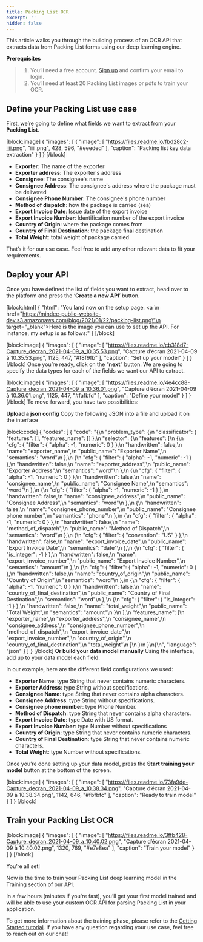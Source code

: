 ```yaml
---
title: Packing List OCR
excerpt: ''
hidden: false
---
```

This article walks you through the building process of an OCR API that extracts data from Packing List forms using our deep learning engine. 

**Prerequisites**
> 1. You’ll need a free account. [Sign up](https://platform.mindee.com/signup) and confirm your email to login.
> 2. You’ll need at least 20 Packing List images or pdfs to train your OCR.

## Define your Packing List use case
 

First, we’re going to define what fields we want to extract from your **Packing List**. 


[block:image]
{
  "images": [
    {
      "image": [
        "https://files.readme.io/fbd28c2-iiii.png",
        "iiii.png",
        428,
        596,
        "#eeeded"
      ],
      "caption": "Packing list key data extraction"
    }
  ]
}
[/block]
  *  **Exporter**: The name of the exporter
  *  **Exporter address**: The exporter's address 
  *  **Consignee**: The consignee's name
  *  **Consignee Address**: The consignee's address where the package must be delivered
  *  **Consignee Phone Number**: The consignee's phone number
  *  **Method of dispatch**: how the package is carried (sea)
  *  **Export Invoice Date**: Issue date of the export invoice
  *  **Export Invoice Number**: Identification number of the export invoice
  *  **Country of Origin**: where the package comes from 
  *  **Country of Final Destination**: the package final destination 
  *  **Total Weight**: total weight of package carried 
 

 

That’s it for our use case. Feel free to add any other relevant data to fit your requirements.

 

 

## Deploy your API
 

Once you have defined the list of fields you want to extract, head over to the platform and press the ‘**Create a new API**’ button.


[block:html]
{
  "html": "You land now on the setup page. <a \n   href=\"https://mindee-public-website-dev.s3.amazonaws.com/blog/2021/01/22/packing-list.png\"\n   target=\"_blank\">Here is the image</a> you can use to set up the API. For instance, my setup is as follows:"
}
[/block]

[block:image]
{
  "images": [
    {
      "image": [
        "https://files.readme.io/cb318d7-Capture_decran_2021-04-09_a_10.35.53.png",
        "Capture d’écran 2021-04-09 à 10.35.53.png",
        1125,
        447,
        "#f8f9fb"
      ],
      "caption": "Set up your model"
    }
  ]
}
[/block]
Once you’re ready, click on the “**next**” button. We are going to specify the data types for each of the fields we want our API to extract.


[block:image]
{
  "images": [
    {
      "image": [
        "https://files.readme.io/4e4cc88-Capture_decran_2021-04-09_a_10.36.01.png",
        "Capture d’écran 2021-04-09 à 10.36.01.png",
        1125,
        447,
        "#fafbfd"
      ],
      "caption": "Define your model"
    }
  ]
}
[/block]
To move forward, you have two possibilities:

**Upload a json config**
Copy the following JSON into a file and upload it on the interface

[block:code]
{
  "codes": [
    {
      "code": "{\n  \"problem_type\": {\n    \"classificator\": { \"features\": [], \"features_name\": [] },\n    \"selector\": {\n      \"features\": [\n        {\n          \"cfg\": { \"filter\": { \"alpha\": -1, \"numeric\": 0 } },\n          \"handwritten\": false,\n          \"name\": \"exporter_name\",\n          \"public_name\": \"Exporter Name\",\n          \"semantics\": \"word\"\n        },\n        {\n          \"cfg\": { \"filter\": { \"alpha\": -1, \"numeric\": -1 } },\n          \"handwritten\": false,\n          \"name\": \"exporter_address\",\n          \"public_name\": \"Exporter Address\",\n          \"semantics\": \"word\"\n        },\n        {\n          \"cfg\": { \"filter\": { \"alpha\": -1, \"numeric\": 0 } },\n          \"handwritten\": false,\n          \"name\": \"consignee_name\",\n          \"public_name\": \"Consignee Name\",\n          \"semantics\": \"word\"\n        },\n        {\n          \"cfg\": { \"filter\": { \"alpha\": -1, \"numeric\": -1 } },\n          \"handwritten\": false,\n          \"name\": \"consignee_address\",\n          \"public_name\": \"Consignee Address\",\n          \"semantics\": \"word\"\n        },\n        {\n          \"handwritten\": false,\n          \"name\": \"consignee_phone_number\",\n          \"public_name\": \"Consignee phone number\",\n          \"semantics\": \"phone\"\n        },\n        {\n          \"cfg\": { \"filter\": { \"alpha\": -1, \"numeric\": 0 } },\n          \"handwritten\": false,\n          \"name\": \"method_of_dispatch\",\n          \"public_name\": \"Method of Dispatch\",\n          \"semantics\": \"word\"\n        },\n        {\n          \"cfg\": { \"filter\": { \"convention\": \"US\" } },\n          \"handwritten\": false,\n          \"name\": \"export_invoice_date\",\n          \"public_name\": \"Export Invoice Date\",\n          \"semantics\": \"date\"\n        },\n        {\n          \"cfg\": { \"filter\": { \"is_integer\": -1 } },\n          \"handwritten\": false,\n          \"name\": \"export_invoice_number\",\n          \"public_name\": \"Export Invoice Number\",\n          \"semantics\": \"amount\"\n        },\n        {\n          \"cfg\": { \"filter\": { \"alpha\": -1, \"numeric\": 0 } },\n          \"handwritten\": false,\n          \"name\": \"country_of_origin\",\n          \"public_name\": \"Country of Origin\",\n          \"semantics\": \"word\"\n        },\n        {\n          \"cfg\": { \"filter\": { \"alpha\": -1, \"numeric\": 0 } },\n          \"handwritten\": false,\n          \"name\": \"country_of_final_destination\",\n          \"public_name\": \"Country of Final Destination\",\n          \"semantics\": \"word\"\n        },\n        {\n          \"cfg\": { \"filter\": { \"is_integer\": -1 } },\n          \"handwritten\": false,\n          \"name\": \"total_weight\",\n          \"public_name\": \"Total Weight\",\n          \"semantics\": \"amount\"\n        }\n      ],\n      \"features_name\": [\n        \"exporter_name\",\n        \"exporter_address\",\n        \"consignee_name\",\n        \"consignee_address\",\n        \"consignee_phone_number\",\n        \"method_of_dispatch\",\n        \"export_invoice_date\",\n        \"export_invoice_number\",\n        \"country_of_origin\",\n        \"country_of_final_destination\",\n        \"total_weight\"\n      ]\n    }\n  }\n}\n",
      "language": "json"
    }
  ]
}
[/block]
**Or build your data model manually**
Using the interface, add up to your data model each field.

In our example, here are the different field configurations we used:

 

  * **Exporter Name**: type String that never contains numeric characters.
  * **Exporter Address**: type String without specifications.  
  * **Consignee Name**: type String that never contains alpha characters. 
  * **Consignee Address**: type String without specifications. 
  * **Consignee phone number**: type Phone Number. 
  * **Method of Dispatch**: type String that never contains alpha characters. 
  * **Export Invoice Date**: type Date with US format. 
  * **Export Invoice Number**: type Number without specifications
  * **Country of Origin**: type String that never contains numeric characters. 
  * **Country of Final Destination**: type String that never contains numeric characters. 
  * **Total Weight**: type Number without specifications. 
  

 

Once you’re done setting up your data model, press the **Start training your model** button at the bottom of the screen.

 

[block:image]
{
  "images": [
    {
      "image": [
        "https://files.readme.io/73fa9de-Capture_decran_2021-04-09_a_10.38.34.png",
        "Capture d’écran 2021-04-09 à 10.38.34.png",
        1142,
        646,
        "#fbfbfc"
      ],
      "caption": "Ready to train model"
    }
  ]
}
[/block]
 
 
## Train your Packing List OCR
 

[block:image]
{
  "images": [
    {
      "image": [
        "https://files.readme.io/3ffb428-Capture_decran_2021-04-09_a_10.40.02.png",
        "Capture d’écran 2021-04-09 à 10.40.02.png",
        1320,
        769,
        "#e7e8ea"
      ],
      "caption": "Train your model"
    }
  ]
}
[/block]
 

You’re all set! 

 

Now is the time to train your Packing List deep learning model in the Training section of our API. 

 

In a few hours (minutes if you're fast), you’ll get your first model trained and will be able to use your custom OCR API for parsing Packing List in your application.


To get more information about the training phase, please refer to the  [Getting Started tutorial](doc:build-your-first-document-parsing-api). If you have any question regarding your use case, feel free to reach out on our chat!